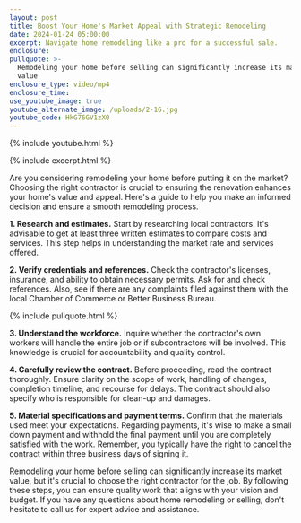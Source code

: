 ```yaml
---
layout: post
title: Boost Your Home's Market Appeal with Strategic Remodeling
date: 2024-01-24 05:00:00
excerpt: Navigate home remodeling like a pro for a successful sale.
enclosure:
pullquote: >-
  Remodeling your home before selling can significantly increase its market
  value
enclosure_type: video/mp4
enclosure_time:
use_youtube_image: true
youtube_alternate_image: /uploads/2-16.jpg
youtube_code: HkG76GV1zX0
---
```

{% include youtube.html %}

{% include excerpt.html %}

Are you considering remodeling your home before putting it on the market? Choosing the right contractor is crucial to ensuring the renovation enhances your home's value and appeal. Here's a guide to help you make an informed decision and ensure a smooth remodeling process.

**1\. Research and estimates.** Start by researching local contractors. It's advisable to get at least three written estimates to compare costs and services. This step helps in understanding the market rate and services offered.

**2\. Verify credentials and references.** Check the contractor's licenses, insurance, and ability to obtain necessary permits. Ask for and check references. Also, see if there are any complaints filed against them with the local Chamber of Commerce or Better Business Bureau.

{% include pullquote.html %}

**3\. Understand the workforce.** Inquire whether the contractor's own workers will handle the entire job or if subcontractors will be involved. This knowledge is crucial for accountability and quality control.

**4\. Carefully review the contract.** Before proceeding, read the contract thoroughly. Ensure clarity on the scope of work, handling of changes, completion timeline, and recourse for delays. The contract should also specify who is responsible for clean-up and damages.

**5\. Material specifications and payment terms.** Confirm that the materials used meet your expectations. Regarding payments, it's wise to make a small down payment and withhold the final payment until you are completely satisfied with the work. Remember, you typically have the right to cancel the contract within three business days of signing it.

Remodeling your home before selling can significantly increase its market value, but it's crucial to choose the right contractor for the job. By following these steps, you can ensure quality work that aligns with your vision and budget. If you have any questions about home remodeling or selling, don't hesitate to call us for expert advice and assistance.